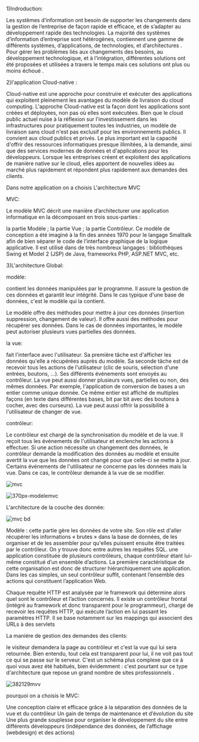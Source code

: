 
 1)Indroduction:
 
 
 
 
 Les systèmes d’information ont besoin de supporter les changements dans la gestion de l’entreprise de façon rapide et efficace, et de s’adapter au développement rapide des technologies. La majorité des systèmes d’information d’entreprise sont hétérogènes, contiennent une gamme de différents systèmes, d’applications, de technologies, et d’architectures .
Pour gérer les problèmes liés aux changements des besoins, au développement technologique, et à l’intégration, différentes solutions ont été proposées et utilisées a travers le temps mais ces solutions ont plus ou moins échoué .




2)l'application Cloud-native :







Cloud-native est une approche pour construire et exécuter des applications qui exploitent pleinement les avantages du modèle de livraison du cloud computing. L'approche Cloud-native est la façon dont les applications sont créées et déployées, non pas où elles sont exécutées. Bien que le cloud public actuel nuise à la réflexion sur l'investissement dans les infrastructures pour pratiquement toutes les industries, un modèle de livraison sans cloud n'est pas exclusif pour les environnements publics. Il convient aux cloud publics et privés. Le plus important est la capacité d'offrir des ressources informatiques presque illimitées, à la demande, ainsi que des services modernes de données et d'applications pour les développeurs. Lorsque les entreprises créent et exploitent des applications de manière native sur le cloud, elles apportent de nouvelles idées au marché plus rapidement et répondent plus rapidement aux demandes des clients.




Dans notre application on a choisis L'architecture MVC




MVC:


Le modèle MVC décrit une manière d’architecturer une application informatique en la décomposant en trois sous-parties :

la partie Modèle ;
la partie Vue ;
la partie Contrôleur.
Ce modèle de conception a été imaginé à la fin des années 1970 pour le langage Smalltalk afin de bien séparer le code de l’interface graphique de la logique applicative. Il est utilisé dans de très nombreux langages : bibliothèques Swing et Model 2 (JSP) de Java, frameworks PHP, ASP.NET MVC, etc.


3)L'architecture Global:


modèle:





contient les données manipulées par le programme. Il assure la gestion de ces données et garantit leur intégrité. Dans le cas typique d'une base de données, c'est le modèle qui la contient.

Le modèle offre des méthodes pour mettre à jour ces données (insertion suppression, changement de valeur). Il offre aussi des méthodes pour récupérer ses données. Dans le cas de données importantes, le modèle peut autoriser plusieurs vues partielles des données. 







 la vue:
 
 
 
 
 
 
 fait l'interface avec l'utilisateur. Sa première tâche est d'afficher les données qu'elle a récupérées auprès du modèle. Sa seconde tâche est de recevoir tous les actions de l'utilisateur (clic de souris, sélection d'une entrées, boutons, …). Ses différents événements sont envoyés au contrôleur.
La vue peut aussi donner plusieurs vues, partielles ou non, des mêmes données. Par exemple, l'application de conversion de bases a un entier comme unique donnée. Ce même entier est affiché de multiples façons (en texte dans différentes bases, bit par bit avec des boutons à cocher, avec des curseurs). La vue peut aussi offrir la possibilité à l'utilisateur de changer de vue.






 contrôleur:
 
 
 
 
 
Le contrôleur est chargé de la synchronisation du modèle et de la vue. Il reçoit tous les événements de l'utilisateur et enclenche les actions à effectuer. Si une action nécessite un changement des données, le contrôleur demande la modification des données au modèle et ensuite avertit la vue que les données ont changé pour que celle-ci se mette à jour. Certains événements de l'utilisateur ne concerne pas les données mais la vue. Dans ce cas, le contrôleur demande à la vue de se modifier.



![mvc](https://user-images.githubusercontent.com/44230045/48795502-6890c800-ecfd-11e8-8b80-57b006b5eefc.png)





![370px-modelemvc](https://user-images.githubusercontent.com/44230045/48795774-19976280-ecfe-11e8-991c-1388859ddd2b.png)




L'architecture de la couche des donnée:




![mvc bd](https://user-images.githubusercontent.com/44230045/48798814-c1fcf500-ed05-11e8-9ea6-e22bdcf4c4e4.png)


Modèle : cette partie gère les données de votre site. Son rôle est d'aller récupérer les informations « brutes » dans la base de données, de les organiser et de les assembler pour qu'elles puissent ensuite être traitées par le contrôleur. On y trouve donc entre autres les requêtes SQL.
une application constituée de plusieurs contrôleurs, chaque contrôleur étant lui-même constitué d’un ensemble d’actions. La première caractéristique de cette organisation est donc de structurer hiérarchiquement une application. Dans les cas simples, un seul contrôleur suffit, contenant l’ensemble des actions qui constituent l’application Web.

Chaque requête HTTP est analysée par le framework qui détermine alors quel sont le contrôleur et l’action concernés. Il existe un contrôleur frontal (intégré au framework et donc transparent pour le programmeur), chargé de recevoir les requêtes HTTP, qui exécute l’action en lui passant les paramètres HTTP. Il se base notamment sur les mappings qui associent des URLs à des servlets


La maniére de gestion des demandes des clients:



le visiteur demandera la page au contrôleur et c'est la vue qui lui sera retournée. Bien entendu, tout cela est transparent pour lui, il ne voit pas tout ce qui se passe sur le serveur. C'est un schéma plus complexe que ce à quoi vous avez été habitués, bien évidemment : c'est pourtant sur ce type d'architecture que repose un grand nombre de sites professionnels .



![382129mvv](https://user-images.githubusercontent.com/44230045/48800083-18b7fe00-ed09-11e8-9362-aa414cf87a8c.png)



pourquoi on a choisis le MVC:



Une conception claire et efficace grâce à la séparation des données de la vue et du contrôleur
Un gain de temps de maintenance et d’évolution du site
Une plus grande souplesse pour organiser le développement du site entre différents développeurs (indépendance des données, de l’affichage (webdesign) et des actions)
